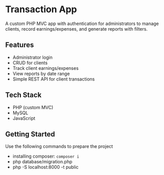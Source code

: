 # Transaction App

A custom PHP MVC app with authentication for administrators to manage clients, record earnings/expenses, and generate reports with filters.

## Features

- Administrator login
- CRUD for clients
- Track client earnings/expenses
- View reports by date range
- Simple REST API for client transactions

## Tech Stack

- PHP (custom MVC)
- MySQL
- JavaScript

## Getting Started

Use the following commands to prepare the project

- installing composer: ```composer i```
- php database/migration.php
- php -S localhost:8000 -t public